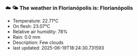 ### ☁️ 🌤️  The weather in Florianópolis is: Florianópolis

- Temperature: 22.71°C
- On flesh: 23.07°C
- Relative air humidity: 78%
- Rain: 0.0 mm
- Description: Few clouds
- last updated: 2025-06-19T18:24:30.731593

